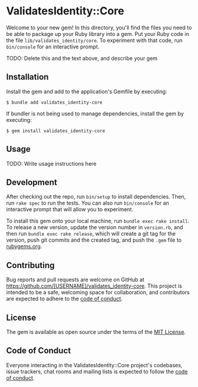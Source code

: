 # ValidatesIdentity::Core

Welcome to your new gem! In this directory, you'll find the files you need to be able to package up your Ruby library into a gem. Put your Ruby code in the file `lib/validates_identity/core`. To experiment with that code, run `bin/console` for an interactive prompt.

TODO: Delete this and the text above, and describe your gem

## Installation

Install the gem and add to the application's Gemfile by executing:

    $ bundle add validates_identity-core

If bundler is not being used to manage dependencies, install the gem by executing:

    $ gem install validates_identity-core

## Usage

TODO: Write usage instructions here

## Development

After checking out the repo, run `bin/setup` to install dependencies. Then, run `rake spec` to run the tests. You can also run `bin/console` for an interactive prompt that will allow you to experiment.

To install this gem onto your local machine, run `bundle exec rake install`. To release a new version, update the version number in `version.rb`, and then run `bundle exec rake release`, which will create a git tag for the version, push git commits and the created tag, and push the `.gem` file to [rubygems.org](https://rubygems.org).

## Contributing

Bug reports and pull requests are welcome on GitHub at https://github.com/[USERNAME]/validates_identity-core. This project is intended to be a safe, welcoming space for collaboration, and contributors are expected to adhere to the [code of conduct](https://github.com/[USERNAME]/validates_identity-core/blob/master/CODE_OF_CONDUCT.md).

## License

The gem is available as open source under the terms of the [MIT License](https://opensource.org/licenses/MIT).

## Code of Conduct

Everyone interacting in the ValidatesIdentity::Core project's codebases, issue trackers, chat rooms and mailing lists is expected to follow the [code of conduct](https://github.com/[USERNAME]/validates_identity-core/blob/master/CODE_OF_CONDUCT.md).
